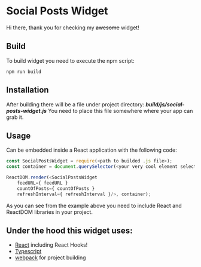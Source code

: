 # Social Posts Widget
Hi there, thank you for checking my ~~awesome~~ widget!

## Build
To build widget you need to execute the npm script:
```
npm run build
```

## Installation
After building there will be a file under project directory:
**_build/js/social-posts-widget.js_**
You need to place this file somewhere where your app can grab it.

## Usage
Can be embedded inside a React application with the following code:
```javascript
const SocialPostsWidget = require(<path to builded .js file>);
const container = document.querySelector(<your very cool element selector>);

ReactDOM.render(<SocialPostsWidget
    feedURL={ feedURL }
    countOfPosts={ countOfPosts }
    refreshInterval={ refreshInterval }/>, container);
```
As you can see from the example above you need to include React and ReactDOM libraries in your project.

## Under the hood this widget uses:
+ [React](https://ru.react.js.org) including React Hooks!
+ [Typescript](https://www.typescriptlang.org/)
+ [webpack](https://webpack.js.org/) for project building